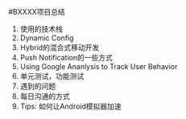 #BXXXX项目总结

1. 使用的技术栈
2. Dynamic Config
3. Hybrid的混合式移动开发
4. Push Notification的一些方式
5. Using Google Ananlysis to Track User Behavior
5. 单元测试，功能测试
2. 遇到的问题
3. 每日沟通的方式
4. Tips: 如何让Android模拟器加速
